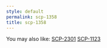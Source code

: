 ```yaml
---
style: default
permalink: scp-1358
title: scp-1358
---
```

You may also like:
[SCP-2301](http://scp-wiki.net/scp-2301)
[SCP-1123](http://scp-wiki.net/scp-1123)